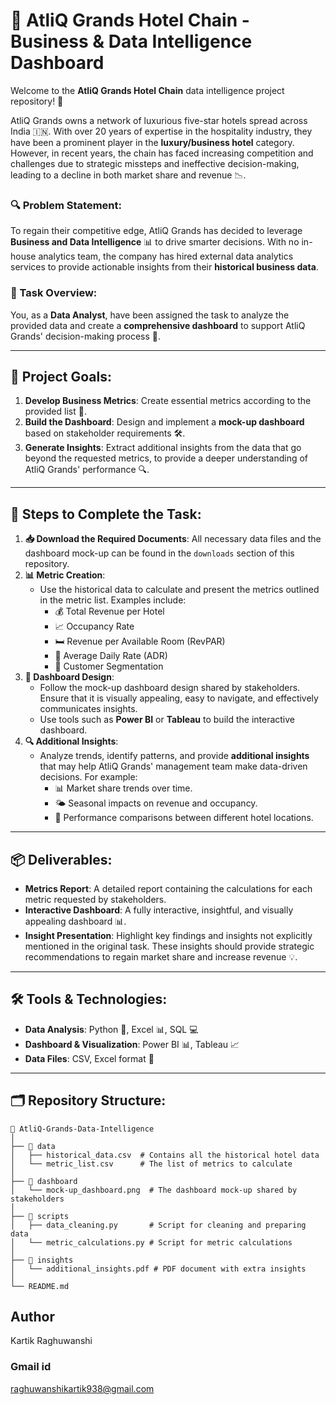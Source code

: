 # 🏨 AtliQ Grands Hotel Chain - Business & Data Intelligence Dashboard

Welcome to the **AtliQ Grands Hotel Chain** data intelligence project repository! 🎉

AtliQ Grands owns a network of luxurious five-star hotels spread across India 🇮🇳. With over 20 years of expertise in the hospitality industry, they have been a prominent player in the **luxury/business hotel** category. However, in recent years, the chain has faced increasing competition and challenges due to strategic missteps and ineffective decision-making, leading to a decline in both market share and revenue 📉.

### 🔍 Problem Statement:
To regain their competitive edge, AtliQ Grands has decided to leverage **Business and Data Intelligence** 📊 to drive smarter decisions. With no in-house analytics team, the company has hired external data analytics services to provide actionable insights from their **historical business data**.

### 💼 Task Overview:
You, as a **Data Analyst**, have been assigned the task to analyze the provided data and create a **comprehensive dashboard** to support AtliQ Grands' decision-making process 🧠.

---

## 🎯 Project Goals:
1. **Develop Business Metrics**: Create essential metrics according to the provided list 🧮.
2. **Build the Dashboard**: Design and implement a **mock-up dashboard** based on stakeholder requirements 🛠️.
3. **Generate Insights**: Extract additional insights from the data that go beyond the requested metrics, to provide a deeper understanding of AtliQ Grands' performance 🔍.

---

## 📝 Steps to Complete the Task:

1. **📥 Download the Required Documents**: All necessary data files and the dashboard mock-up can be found in the `downloads` section of this repository.
2. **📊 Metric Creation**:
   - Use the historical data to calculate and present the metrics outlined in the metric list. Examples include: 
     - 💰 Total Revenue per Hotel
     - 📈 Occupancy Rate
     - 🛏️ Revenue per Available Room (RevPAR)
     - 💸 Average Daily Rate (ADR)
     - 👥 Customer Segmentation
3. **📅 Dashboard Design**:
   - Follow the mock-up dashboard design shared by stakeholders. Ensure that it is visually appealing, easy to navigate, and effectively communicates insights.
   - Use tools such as **Power BI** or **Tableau** to build the interactive dashboard.
4. **🔍 Additional Insights**:
   - Analyze trends, identify patterns, and provide **additional insights** that may help AtliQ Grands' management team make data-driven decisions. For example:
     - 📊 Market share trends over time.
     - 🌤️ Seasonal impacts on revenue and occupancy.
     - 🏨 Performance comparisons between different hotel locations.

---

## 📦 Deliverables:

- **Metrics Report**: A detailed report containing the calculations for each metric requested by stakeholders.
- **Interactive Dashboard**: A fully interactive, insightful, and visually appealing dashboard 📊.
- **Insight Presentation**: Highlight key findings and insights not explicitly mentioned in the original task. These insights should provide strategic recommendations to regain market share and increase revenue 💡.

---

## 🛠️ Tools & Technologies:

- **Data Analysis**: Python 🐍, Excel 📊, SQL 💻
- **Dashboard & Visualization**: Power BI 📊, Tableau 📈
- **Data Files**: CSV, Excel format 📂

---

## 🗂️ Repository Structure:

```plaintext
📁 AtliQ-Grands-Data-Intelligence
│
├── 📁 data
│   ├── historical_data.csv  # Contains all the historical hotel data
│   └── metric_list.csv      # The list of metrics to calculate
│
├── 📁 dashboard
│   └── mock-up_dashboard.png  # The dashboard mock-up shared by stakeholders
│
├── 📁 scripts
│   ├── data_cleaning.py       # Script for cleaning and preparing data
│   └── metric_calculations.py # Script for metric calculations
│
├── 📁 insights
│   └── additional_insights.pdf # PDF document with extra insights
│
└── README.md
```
## Author
  Kartik Raghuwanshi
### Gmail id
 raghuwanshikartik938@gmail.com
